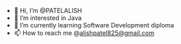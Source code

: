 - 👋 Hi, I’m @PATELALISH
- 👀 I’m interested in Java
- 🌱 I’m currently learning Software Development diploma
- 📫 How to reach me @alishpatel825@gmail.com

